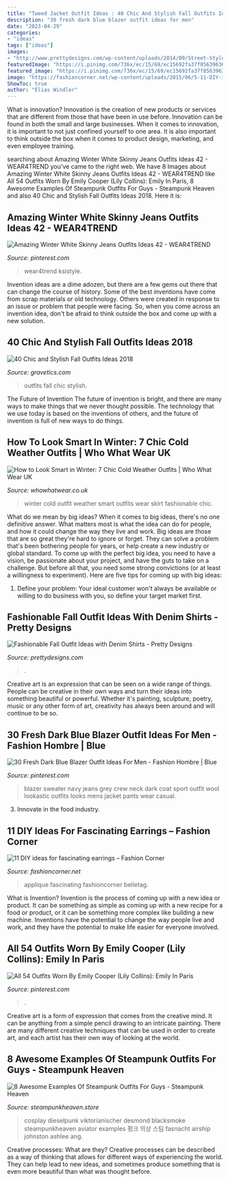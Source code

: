```yaml
---
title: "Tweed Jacket Outfit Ideas : 40 Chic And Stylish Fall Outfits Ideas 2018"
description: "30 fresh dark blue blazer outfit ideas for men"
date: "2023-04-29"
categories:
- "ideas"
tags: ["ideas"]
images:
- "http://www.prettydesigns.com/wp-content/uploads/2014/09/Street-Style-Outfit-Idea-with-Denim-Shirt.jpg"
featuredImage: "https://i.pinimg.com/736x/ec/15/69/ec15692fa37f856396367fc8d3cd45dc.jpg"
featured_image: "https://i.pinimg.com/736x/ec/15/69/ec15692fa37f856396367fc8d3cd45dc.jpg"
image: "https://fashioncorner.net/wp-content/uploads/2015/06/5-11-DIY-ideas-for-fascinating-earrings-www.fashioncorner.net_.jpg"
ShowToc: true
author: "Elias Windler"
---
```



What is innovation?
Innovation is the creation of new products or services that are different from those that have been in use before. Innovation can be found in both the small and large businesses. When it comes to innovation, it is important to not just confined yourself to one area. It is also important to think outside the box when it comes to product design, marketing, and even employee training.

	

		
searching about Amazing Winter White Skinny Jeans Outfits Ideas 42 - WEAR4TREND you've came to the right web. We have 8 Images about Amazing Winter White Skinny Jeans Outfits Ideas 42 - WEAR4TREND like All 54 Outfits Worn By Emily Cooper (Lily Collins): Emily In Paris, 8 Awesome Examples Of Steampunk Outfits For Guys - Steampunk Heaven and also 40 Chic and Stylish Fall Outfits Ideas 2018. Here it is:
		
    
## Amazing Winter White Skinny Jeans Outfits Ideas 42 - WEAR4TREND

<img loading=lazy src="https://i.pinimg.com/736x/ec/15/69/ec15692fa37f856396367fc8d3cd45dc.jpg" onerror="this.onerror=null;this.src='https://tse2.mm.bing.net/th?id=OIP.h5FK_HzxWw9o-HI3Skj-cQHaXQ&amp;pid=15.1';" alt="Amazing Winter White Skinny Jeans Outfits Ideas 42 - WEAR4TREND">

_Source: pinterest.com_

>wear4trend ksistyle. 

	

Invention ideas are a dime adozen, but there are a few gems out there that can change the course of history. Some of the best inventions have come from scrap materials or old technology. Others were created in response to an issue or problem that people were facing. So, when you come across an invention idea, don't be afraid to think outside the box and come up with a new solution.

    
## 40 Chic And Stylish Fall Outfits Ideas 2018

<img loading=lazy src="http://www.gravetics.com/wp-content/uploads/2017/10/womens-white-scoop-neck-long-sleeved-shirt.jpg" onerror="this.onerror=null;this.src='https://tse3.mm.bing.net/th?id=OIP.tu-ozXNFGEx8UxNvPfsdcAHaRX&amp;pid=15.1';" alt="40 Chic and Stylish Fall Outfits Ideas 2018">

_Source: gravetics.com_

>outfits fall chic stylish. 

	

The Future of Invention
The future of invention is bright, and there are many ways to make things that we never thought possible. The technology that we use today is based on the inventions of others, and the future of invention is full of new ways to do things.

    
## How To Look Smart In Winter: 7 Chic Cold Weather Outfits | Who What Wear UK

<img loading=lazy src="https://cdn.cliqueinc.com/cache/posts/130353/fashionable-cold-weather-winter-outfit-ideas-for-women-2013-130353-1511958487617-image.700x0c.jpg" onerror="this.onerror=null;this.src='https://tse4.mm.bing.net/th?id=OIP.u5GNIuROt0ZFxXfhRQjhvQHaMM&amp;pid=15.1';" alt="How to Look Smart in Winter: 7 Chic Cold Weather Outfits | Who What Wear UK">

_Source: whowhatwear.co.uk_

>winter cold outfit weather smart outfits wear skirt fashionable chic. 

	

What do we mean by big ideas?
When it comes to big ideas, there's no one definitive answer. What matters most is what the idea can do for people, and how it could change the way they live and work. 
Big ideas are those that are so great they're hard to ignore or forget. They can solve a problem that's been bothering people for years, or help create a new industry or global standard. 
To come up with the perfect big idea, you need to have a vision, be passionate about your project, and have the guts to take on a challenge. But before all that, you need some strong convictions (or at least a willingness to experiment). 
Here are five tips for coming up with big ideas: 
1) Define your problem: Your ideal customer won't always be available or willing to do business with you, so define your target market first.

    
## Fashionable Fall Outfit Ideas With Denim Shirts - Pretty Designs

<img loading=lazy src="http://www.prettydesigns.com/wp-content/uploads/2014/09/Street-Style-Outfit-Idea-with-Denim-Shirt.jpg" onerror="this.onerror=null;this.src='https://tse4.mm.bing.net/th?id=OIP.MbQDV56C3-koPvwaEph_dgHaMM&amp;pid=15.1';" alt="Fashionable Fall Outfit Ideas with Denim Shirts - Pretty Designs">

_Source: prettydesigns.com_

>. 

	

Creative art is an expression that can be seen on a wide range of things. People can be creative in their own ways and turn their ideas into something beautiful or powerful. Whether it's painting, sculpture, poetry, music or any other form of art, creativity has always been around and will continue to be so.

    
## 30 Fresh Dark Blue Blazer Outfit Ideas For Men - Fashion Hombre | Blue

<img loading=lazy src="https://i.pinimg.com/736x/5b/4b/d8/5b4bd8e7394d501ff635cf19e96c92c3.jpg" onerror="this.onerror=null;this.src='https://tse4.mm.bing.net/th?id=OIP.Nje7Y22wXaYC6oqbB_zb_QHaLJ&amp;pid=15.1';" alt="30 Fresh Dark Blue Blazer Outfit Ideas For Men - Fashion Hombre | Blue">

_Source: pinterest.com_

>blazer sweater navy jeans grey crew neck dark coat sport outfit wool lookastic outfits looks mens jacket pants wear casual. 

	

3. Innovate in the food industry. 

    
## 11 DIY Ideas For Fascinating Earrings – Fashion Corner

<img loading=lazy src="https://fashioncorner.net/wp-content/uploads/2015/06/5-11-DIY-ideas-for-fascinating-earrings-www.fashioncorner.net_.jpg" onerror="this.onerror=null;this.src='https://tse3.mm.bing.net/th?id=OIP.dKlxKV_ZkLAomkvGa0sJRQHaLL&amp;pid=15.1';" alt="11 DIY ideas for fascinating earrings – Fashion Corner">

_Source: fashioncorner.net_

>applique fascinating fashioncorner belletag. 

	

What is Invention?
Invention is the process of coming up with a new idea or product. It can be something as simple as coming up with a new recipe for a food or product, or it can be something more complex like building a new machine. Inventions have the potential to change the way people live and work, and they have the potential to make life easier for everyone involved.

    
## All 54 Outfits Worn By Emily Cooper (Lily Collins): Emily In Paris

<img loading=lazy src="https://i.pinimg.com/736x/91/83/cc/9183cc11ef39543c96be60f53a1adb6a.jpg" onerror="this.onerror=null;this.src='https://tse1.mm.bing.net/th?id=OIP.dqvjO50AJLtJKXt-e95VOQHaJ_&amp;pid=15.1';" alt="All 54 Outfits Worn By Emily Cooper (Lily Collins): Emily In Paris">

_Source: pinterest.com_

>. 

	

Creative art is a form of expression that comes from the creative mind. It can be anything from a simple pencil drawing to an intricate painting. There are many different creative techniques that can be used in order to create art, and each artist has their own way of looking at the world.

    
## 8 Awesome Examples Of Steampunk Outfits For Guys - Steampunk Heaven

<img loading=lazy src="https://cdn.shopify.com/s/files/1/1682/2301/files/Steampunk_kid_zpszydd2ub4_1024x1024.jpg?v=1488504643" onerror="this.onerror=null;this.src='https://tse1.mm.bing.net/th?id=OIP.x2stOoA7IPhbsnJOBCSfZAHaLG&amp;pid=15.1';" alt="8 Awesome Examples Of Steampunk Outfits For Guys - Steampunk Heaven">

_Source: steampunkheaven.store_

>cosplay dieselpunk viktorianischer desmond blacksmoke steampunkheaven aviator examples 펑크 의상 스팀 fasnacht airship johnston ashlee ang. 

	

Creative processes: What are they?
Creative processes can be described as a way of thinking that allows for different ways of experiencing the world. They can help lead to new ideas, and sometimes produce something that is even more beautiful than what was thought before.

